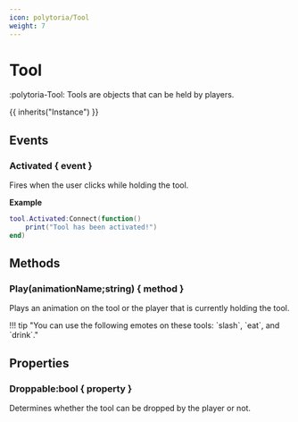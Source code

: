 ```yaml
---
icon: polytoria/Tool
weight: 7
---
```


# Tool

:polytoria-Tool: Tools are objects that can be held by players.

{{ inherits("Instance") }}

## Events

### Activated { event }

Fires when the user clicks while holding the tool.

**Example**

```lua
tool.Activated:Connect(function()
    print("Tool has been activated!")
end)
```

## Methods

### Play(animationName;string) { method }

Plays an animation on the tool or the player that is currently holding the tool.

<div data-search-exclude markdown>
!!! tip "You can use the following emotes on these tools: `slash`, `eat`, and `drink`."
</div>

## Properties

### Droppable:bool { property }

Determines whether the tool can be dropped by the player or not.
